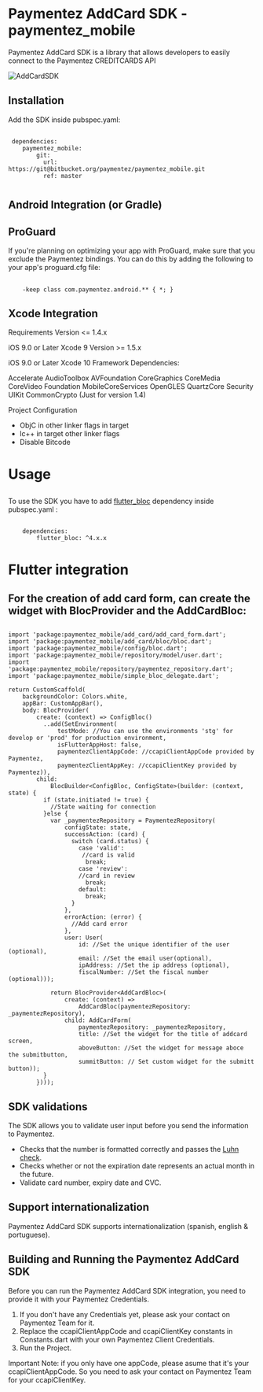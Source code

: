 # Paymentez AddCard SDK  - paymentez_mobile

Paymentez AddCard SDK is a library that allows developers to easily connect to the Paymentez CREDITCARDS API

![AddCardSDK](sdk_example.png)

## Installation

Add the SDK inside pubspec.yaml:
##
     dependencies:
		paymentez_mobile:
			git:
      		  url: https://git@bitbucket.org/paymentez/paymentez_mobile.git
      		  ref: master

#

## Android Integration (or Gradle)

## ProGuard

If you're planning on optimizing your app with ProGuard, make sure that you exclude the Paymentez bindings.
You can do this by adding the following to your app's proguard.cfg file:
##
		-keep class com.paymentez.android.** { *; }
##

## Xcode Integration

Requirements
Version <= 1.4.x

iOS 9.0 or Later
Xcode 9
Version >= 1.5.x

iOS 9.0 or Later
Xcode 10
Framework Dependencies:

Accelerate AudioToolbox AVFoundation CoreGraphics CoreMedia CoreVideo Foundation MobileCoreServices OpenGLES QuartzCore Security UIKit CommonCrypto (Just for version 1.4)

Project Configuration

- ObjC in other linker flags in target
- lc++ in target other linker flags
- Disable Bitcode


# Usage

##

To use the SDK you have to add [flutter_bloc](https://pub.dev/packages/flutter_bloc) dependency inside pubspec.yaml :
##
		dependencies:
			flutter_bloc: ^4.x.x
##

# Flutter integration
##
## For the creation of add card form, can create the widget with BlocProvider and the AddCardBloc:
##

	import 'package:paymentez_mobile/add_card/add_card_form.dart';
	import 'package:paymentez_mobile/add_card/bloc/bloc.dart';
	import 'package:paymentez_mobile/config/bloc.dart';
	import 'package:paymentez_mobile/repository/model/user.dart';
	import 'package:paymentez_mobile/repository/paymentez_repository.dart';
	import 'package:paymentez_mobile/simple_bloc_delegate.dart';

	return CustomScaffold(
        backgroundColor: Colors.white,
        appBar: CustomAppBar(),
        body: BlocProvider(
            create: (context) => ConfigBloc()
              ..add(SetEnvironment(
                  testMode: //You can use the environments 'stg' for develop or 'prod' for production environment,
                  isFlutterAppHost: false,
                  paymentezClientAppCode: //ccapiClientAppCode provided by Paymentez,
                  paymentezClientAppKey: //ccapiClientKey provided by Paymentez)),
            child:
                BlocBuilder<ConfigBloc, ConfigState>(builder: (context, state) {
              if (state.initiated != true) {
                //State waiting for connection
              }else {
                var _paymentezRepository = PaymentezRepository(
                    configState: state,
                    successAction: (card) {
                      switch (card.status) {
                        case 'valid':
                         //card is valid
                          break;
                        case 'review':
                        //card in review
                          break;
                        default:
                          break;
                      }
                    },
                    errorAction: (error) {
                      //Add card error
                    },
                    user: User(
                        id: //Set the unique identifier of the user (optional),
                        email: //Set the email user(optional),
                        ipAddress: //Set the ip address (optional),
                        fiscalNumber: //Set the fiscal number (optional)));

                return BlocProvider<AddCardBloc>(
                    create: (context) =>
                        AddCardBloc(paymentezRepository: _paymentezRepository),
                    child: AddCardForm(
                        paymentezRepository: _paymentezRepository,
                        title: //Set the widget for the title of addcard screen,
                        aboveButton: //Set the widget for message aboce the submitbutton,
                        summitButton: // Set custom widget for the submitt button));
              }
            })));
##

## SDK validations

The SDK allows you to validate user input before you send the information to Paymentez.

- Checks that the number is formatted correctly and passes the [Luhn check](https://en.wikipedia.org/wiki/Luhn_algorithm).
- Checks whether or not the expiration date represents an actual month in the future.
- Validate card number, expiry date and CVC.

## Support internationalization

Paymentez AddCard SDK supports internationalization (spanish, english & portuguese).



## Building and Running the Paymentez AddCard SDK

Before you can run the Paymentez AddCard SDK integration, you need to provide it with your Paymentez Credentials.

1. If you don't have any Credentials yet, please ask your contact on Paymentez Team for it.
2. Replace the ccapiClientAppCode and ccapiClientKey constants in Constants.dart with your own Paymentez Client Credentials.
3. Run the Project.

Important Note: if you only have one appCode, please asume that it's your ccapiClientAppCode. So you need to ask your contact on Paymentez Team for your ccapiClientKey.





